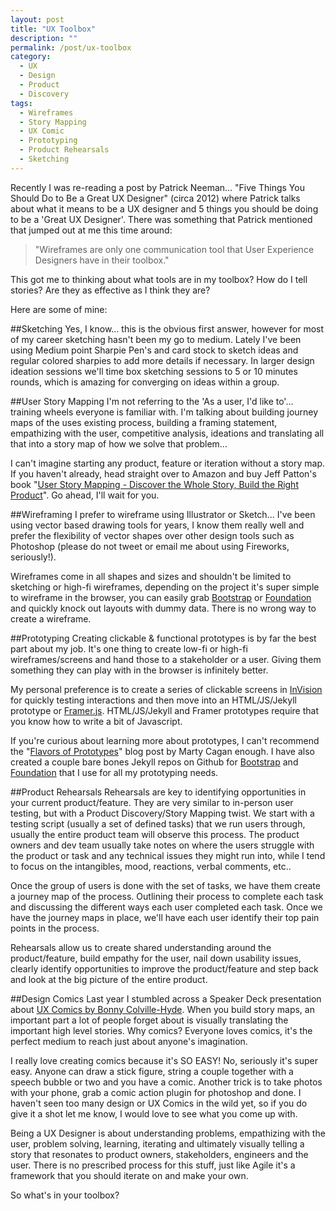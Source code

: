 ```yaml
---
layout: post
title: "UX Toolbox"
description: ""
permalink: /post/ux-toolbox
category:
  - UX
  - Design
  - Product
  - Discovery
tags:
  - Wireframes
  - Story Mapping
  - UX Comic
  - Prototyping
  - Product Rehearsals
  - Sketching
---
```


Recently I was re-reading a post by Patrick Neeman... "Five Things You Should Do to Be a Great UX Designer" (circa 2012) where Patrick talks about what it means to be a UX designer and 5 things you should be doing to be a 'Great UX Designer'. There was something that Patrick mentioned that jumped out at me this time around:

<blockquote>
  "Wireframes are only one communication tool that User Experience Designers have in their toolbox."
</blockquote>

This got me to thinking about what tools are in my toolbox? How do I tell stories? Are they as effective as I think they are?


Here are some of mine:


##Sketching
Yes, I know... this is the obvious first answer, however for most of my career sketching hasn't been my go to medium. Lately I've been using Medium point Sharpie Pen's and card stock to sketch ideas and regular colored sharpies to add more details if necessary. In larger design ideation sessions we'll time box sketching sessions to 5 or 10 minutes rounds, which is amazing for converging on ideas within a group.


##User Story Mapping
I'm not referring to the 'As a user, I'd like to'... training wheels everyone is familiar with. I'm talking about building journey maps of the uses existing process, building a framing statement, empathizing with the user, competitive analysis, ideations and translating all that into a story map of how we solve that problem...

I can't imagine starting any product, feature or iteration without a story map. If you haven't already, head straight over to Amazon and buy Jeff Patton's book "[User Story Mapping - Discover the Whole Story, Build the Right Product](http://www.amazon.com/User-Story-Mapping-Discover-Product/dp/1491904909)". Go ahead, I'll wait for you.


##Wireframing
I prefer to wireframe using Illustrator or Sketch... I've been using vector based drawing tools for years, I know them really well and prefer the flexibility of vector shapes over other design tools such as Photoshop (please do not tweet or email me about using Fireworks, seriously!).

Wireframes come in all shapes and sizes and shouldn't be limited to sketching or high-fi wireframes, depending on the project it's super simple to wireframe in the browser, you can easily grab [Bootstrap](https://github.com/aaronkwhite/bootstrap-jekyll) or [Foundation](http://foundationjekyll.com) and quickly knock out layouts with dummy data. There is no wrong way to create a wireframe.


##Prototyping
Creating clickable & functional prototypes is by far the best part about my job. It's one thing to create low-fi or high-fi wireframes/screens and hand those to a stakeholder or a user. Giving them something they can play with in the browser is infinitely better.

My personal preference is to create a series of clickable screens in [InVision](http://www.invisionapp.com) for quickly testing interactions and then move into an HTML/JS/Jekyll prototype or [Framer.js](http://framerjs.com). HTML/JS/Jekyll and Framer prototypes require that you know how to write a bit of Javascript.

If you're curious about learning more about prototypes, I can't recommend the "[Flavors of Prototypes](http://www.svpg.com/flavors-of-prototypes)" blog post by Marty Cagan enough. I have also created a couple bare bones Jekyll repos on Github for [Bootstrap](https://github.com/aaronkwhite/bootstrap-jekyll) and [Foundation](http://foundationjekyll.com) that I use for all my prototyping needs.


##Product Rehearsals
Rehearsals are key to identifying opportunities in your current product/feature. They are very similar to in-person user testing, but with a Product Discovery/Story Mapping twist. We start with a testing script (usually a set of defined tasks) that we run users through, usually the entire product team will observe this process. The product owners and dev team usually take notes on where the users struggle with the product or task and any technical issues they might run into, while I tend to focus on the intangibles, mood, reactions, verbal comments, etc..

Once the group of users is done with the set of tasks, we have them create a journey map of the process. Outlining their process to complete each task and discussing the different ways each user completed each task. Once we have the journey maps in place, we'll have each user identify their top pain points in the process.

Rehearsals allow us to create shared understanding around the product/feature, build empathy for the user, nail down usability issues, clearly identify  opportunities to improve the product/feature and step back and look at the big picture of the entire product.


##Design Comics
Last year I stumbled across a Speaker Deck presentation about [UX Comics by Bonny Colville-Hyde](http://www.almostexact.com/2014/07/uxpa-2014-slides-from-my-talk). When you build story maps, an important part a lot of people forget about is visually translating the important high level stories. Why comics? Everyone loves comics, it's the perfect medium to reach just about anyone's imagination.

I really love creating comics because it's SO EASY! No, seriously it's super easy. Anyone can draw a stick figure, string a couple together with a speech bubble or two and you have a comic. Another trick is to take photos with your phone, grab a comic action plugin for photoshop and done. I haven't seen too many design or UX Comics in the wild yet, so if you do give it a shot let me know, I would love to see what you come up with.


Being a UX Designer is about understanding problems, empathizing with the user, problem solving, learning, iterating and ultimately visually telling a story that resonates to product owners, stakeholders, engineers and the user.  There is no prescribed process for this stuff, just like Agile it's a framework that you should iterate on and make your own.

So what's in your toolbox?
